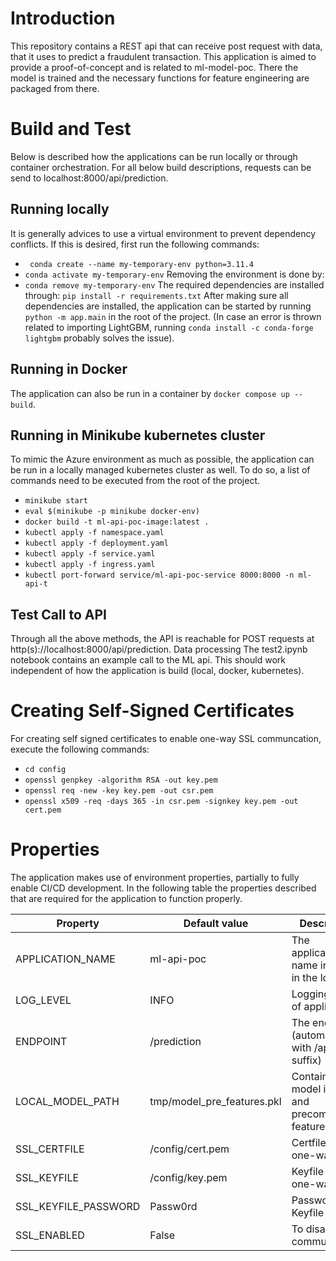 # Introduction 
This repository contains a REST api that can receive post request with data, that it uses to predict a fraudulent transaction. This application is aimed to provide a proof-of-concept and is related to ml-model-poc. There the model is trained and the necessary functions for feature engineering are packaged from there.

# Build and Test
Below is described how the applications can be run locally or through container orchestration. For all below build descriptions, requests can be send to localhost:8000/api/prediction.

## Running locally
It is generally advices to use a virtual environment to prevent dependency conflicts. If this is desired, first run the following commands:
- ``` conda create --name my-temporary-env python=3.11.4```
- ``` conda activate my-temporary-env ```
Removing the environment is done by:
- ``` conda remove my-temporary-env ```
The required dependencies are installed through:
``` pip install -r requirements.txt ```
After making sure all dependencies are installed, the application can be started by running ``` python -m app.main ``` in the root of the project.
(In case an error is thrown related to importing LightGBM, running ``` conda install -c conda-forge lightgbm ``` probably solves the issue).

## Running in Docker
The application can also be run in a container by ``` docker compose up --build ```. 

## Running in Minikube kubernetes cluster
To mimic the Azure environment as much as possible, the application can be run in a locally managed kubernetes cluster as well. To do so, a list of commands need to be executed from the root of the project.
- ``` minikube start ```
- ``` eval $(minikube -p minikube docker-env) ```
- ``` docker build -t ml-api-poc-image:latest . ```
- ``` kubectl apply -f namespace.yaml ```
- ``` kubectl apply -f deployment.yaml ```
- ``` kubectl apply -f service.yaml ```
- ``` kubectl apply -f ingress.yaml ```
- ``` kubectl port-forward service/ml-api-poc-service 8000:8000 -n ml-api-t ```

## Test Call to API
Through all the above methods, the API is reachable for POST requests at http(s)://localhost:8000/api/prediction. Data processing 
The test2.ipynb notebook contains an example call to the ML api. This should work independent of how the application is build (local, docker, kubernetes).

# Creating Self-Signed Certificates
For creating self signed certificates to enable one-way SSL communcation, execute the following commands:
- ``` cd config ```
- ``` openssl genpkey -algorithm RSA -out key.pem ```
- ``` openssl req -new -key key.pem -out csr.pem ```
- ``` openssl x509 -req -days 365 -in csr.pem -signkey key.pem -out cert.pem ```

# Properties
The application makes use of environment properties, partially to fully enable CI/CD development. In the following table the properties described that are required for the application to function properly.

| Property      | Default value| Description                                   |
|---------------|--------------|-----------------------------------------------|
| APPLICATION_NAME  | ml-api-poc  | The application name indicated in the logstring             |
| LOG_LEVEL         | INFO           | Logging level of application |
| ENDPOINT          | /prediction           | The endpoint (automatically with /api suffix) |
| LOCAL_MODEL_PATH  | tmp/model_pre_features.pkl | Containing the model instance and precomputed features    |
| SSL_CERTFILE      | /config/cert.pem      | Certfile for one-way SSL                      |
| SSL_KEYFILE       | /config/key.pem       | Keyfile for one-way SSL                       |
| SSL_KEYFILE_PASSWORD | Passw0rd           | Password for Keyfile                          |
| SSL_ENABLED       | False                 | To disable SSL communication                  |
